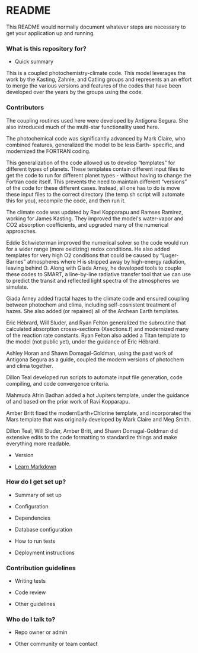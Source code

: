 # README #

This README would normally document whatever steps are necessary to get your application up and running.

### What is this repository for? ###

* Quick summary

This is a coupled photochemistry-climate code. This model leverages
the work by the Kasting, Zahnle, and Catling groups and represents an
an effort to merge the various versions and features of the codes
that have been developed over the years by the groups using the code.

### Contributors ###

The coupling routines used here were developed by Antigona Segura.
She also introduced much of the multi-star functionality used here.

The photochemical code was significantly advanced by Mark Claire,
who combined features, generalized the model to be less Earth-
specific, and modernized the FORTRAN coding.

This generalization of the code allowed us to develop “templates” for different types of planets. These templates contain different input files to get the code to run for different planet types - without having to change the Fortran code itself. This prevents the need to maintain different “versions” of the code for these different cases. Instead, all one has to do is move these input files to the correct directory (the temp.sh script will automate this for you), recompile the code, and then run it.

The climate code was updated by Ravi Kopparapu and
Ramses Ramirez, working for James Kasting. They improved the model's water-vapor and CO2 absorption coefficients, and upgraded many of the numerical approaches.

Eddie Schwieterman improved the numerical solver so the code would run for a wider range (more oxidizing) redox conditions. He also added templates for very high O2 conditions that could be caused by “Luger-Barnes” atmospheres where H is stripped away by high-energy radiation, leaving behind O. Along with Giada Arney, he developed tools to couple these codes to SMART, a line-by-line radiative transfer tool that we can use to predict the transit and reflected light spectra of the atmospheres we simulate.

Giada Arney added fractal hazes to the climate code and ensured coupling between photochem and clima, including self-cosnistent treatment of hazes. She also added (or repaired) all of the Archean Earth templates.

Eric Hébrard, Will Sluder, and Ryan Felton generalized the subroutine that calculated absorption crosss-sections (Xsections.f) and modernized many of the reaction rate constants. Ryan Felton also added a Titan template to the model (not public yet), under the guidance of Eric Hébrard.

Ashley Horan and Shawn Domagal-Goldman, using the past work of Antigona Segura as a guide, coupled the modern versions of photochem and clima together.

Dillon Teal developed run scripts to automate input file generation, code compiling, and code convergence criteria.

Mahmuda Afrin Badhan added a hot Jupiters template, under the guidance of and based on the prior work of Ravi Kopparapu.

Amber Britt fixed the modernEarth+Chlorine template, and incorporated the Mars template that was originally developed by Mark Claire and Meg Smith.

Dillon Teal, Will Sluder, Amber Britt, and Shawn Domagal-Goldman did extensive edits to the code formatting to standardize things and make everything more readable.


* Version

* [Learn Markdown](https://bitbucket.org/tutorials/markdowndemo)

### How do I get set up? ###

* Summary of set up

* Configuration

* Dependencies

* Database configuration

* How to run tests

* Deployment instructions

### Contribution guidelines ###

* Writing tests

* Code review

* Other guidelines

### Who do I talk to? ###

* Repo owner or admin

* Other community or team contact